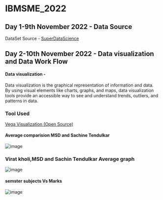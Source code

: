 # IBMSME_2022


##  Day 1-9th November 2022 - Data Source

DataSet Source - [SuperDataScience](https://www.superdatascience.com/pages/powerbi)


## Day 2-10th November 2022 - Data visualization and Data Work Flow
#### Data visualization -
Data visualization is the graphical representation of information and data. By using visual elements like charts, graphs, and maps, data visualization tools provide an accessible way to see and understand trends, outliers, and patterns in data.
### Tool Used 
[Vega Visualization (Open Source)](https://vega.github.io/vega/examples/)
#### Average comparision MSD and Sachine Tendulkar
![image](https://user-images.githubusercontent.com/102225276/201231386-0fb0273c-0d45-4ef6-8c57-98966ff01f5c.png)
### Virat kholi,MSD and Sachin Tendulkar Average graph
![image](https://user-images.githubusercontent.com/102225276/201232688-2ea98496-7e4d-434d-a271-60aecec93e01.png)
#### semster subjects Vs Marks
![image](https://user-images.githubusercontent.com/102225276/201232857-4429ed5c-6f24-4364-8a04-bab37122c3f3.png)




